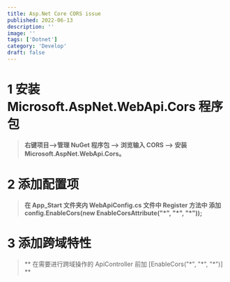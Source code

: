 ```yaml
---
title: Asp.Net Core CORS issue
published: 2022-06-13
description: ''
image: ''
tags: ['Dotnet']
category: 'Develop'
draft: false
---
```


# 1 安装 Microsoft.AspNet.WebApi.Cors 程序包

> **右键项目-->管理 NuGet 程序包 --> 浏览输入 CORS --> 安装 Microsoft.AspNet.WebApi.Cors。**

# 2 添加配置项

> **在 App_Start 文件夹内 WebApiConfig.cs 文件中 Register 方法中 添加  config.EnableCors(new EnableCorsAttribute("\*", "\*", "\*"));**

# 3 添加跨域特性

> ** 在需要进行跨域操作的 ApiController 前加  [EnableCors("\*", "\*", "\*")] **
